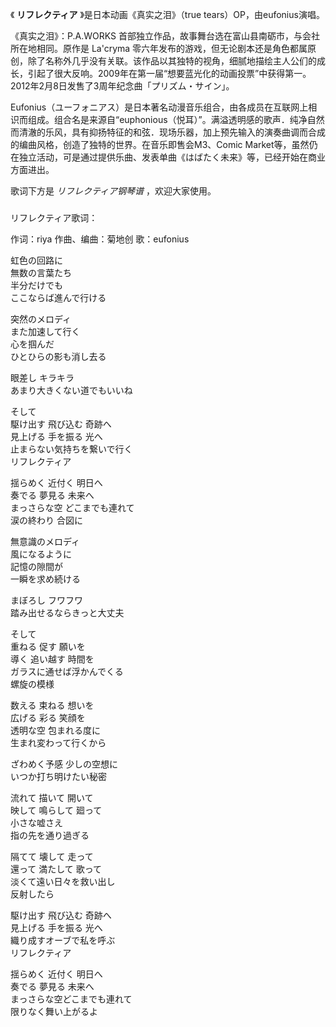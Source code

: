 

《 **リフレクティア** 》是日本动画《真实之泪》（true tears）OP，由eufonius演唱。

  

《真实之泪》：P.A.WORKS 首部独立作品，故事舞台选在富山县南砺市，与会社所在地相同。原作是 La'cryma
零六年发布的游戏，但无论剧本还是角色都属原创，除了名称外几乎没有关联。该作品以其独特的视角，细腻地描绘主人公们的成长，引起了很大反响。2009年在第一届“想要蓝光化的动画投票”中获得第一。2012年2月8日发售了3周年纪念曲「プリズム・サイン」。

  

Eufonius（ユーフォニアス）是日本著名动漫音乐组合，由各成员在互联网上相识而组成。组合名是来源自“euphonious（悦耳）”。满溢透明感的歌声．纯净自然而清澈的乐风，具有抑扬特征的和弦．现场乐器，加上预先输入的演奏曲调而合成的编曲风格，创造了独特的世界。在音乐即售会M3、Comic
Market等，虽然仍在独立活动，可是通过提供乐曲、发表单曲《はばたく未来》等，已经开始在商业方面进出。

  

歌词下方是 _リフレクティア钢琴谱_ ，欢迎大家使用。

###  
リフレクティア歌词：

作词：riya 作曲、编曲：菊地创 歌：eufonius  
  
  
虹色の回路に  
無数の言葉たち  
半分だけでも  
ここならば進んで行ける

突然のメロディ  
また加速して行く  
心を掴んだ  
ひとひらの影も消し去る

眼差し キラキラ  
あまり大きくない道でもいいね

そして  
駆け出す 飛び込む 奇跡へ  
見上げる 手を振る 光へ  
止まらない気持ちを繋いで行く  
リフレクティア

揺らめく 近付く 明日へ  
奏でる 夢見る 未来へ  
まっさらな空 どこまでも連れて  
涙の終わり 合図に

無意識のメロディ  
風になるように  
記憶の隙間が  
一瞬を求め続ける

まぼろし フワフワ  
踏み出せるならきっと大丈夫

そして  
重ねる 促す 願いを  
導く 追い越す 時間を  
ガラスに通せば浮かんでくる  
螺旋の模様

数える 束ねる 想いを  
広げる 彩る 笑顔を  
透明な空 包まれる度に  
生まれ変わって行くから

ざわめく予感 少しの空想に  
いつか打ち明けたい秘密

流れて 描いて 開いて  
映して 鳴らして 廻って  
小さな嘘さえ  
指の先を通り過ぎる

隔てて 壊して 走って  
還って 満たして 歌って  
淡くて遠い日々を救い出し  
反射したら

駆け出す 飛び込む 奇跡へ  
見上げる 手を振る 光へ  
織り成すオーブで私を呼ぶ  
リフレクティア

揺らめく 近付く 明日へ  
奏でる 夢見る 未来へ  
まっさらな空どこまでも連れて  
限りなく舞い上がるよ  
  
  

